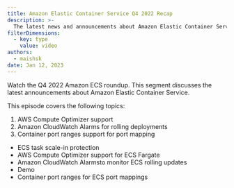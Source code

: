 ```yaml
---
title: Amazon Elastic Container Service Q4 2022 Recap
description: >-
  The latest news and announcements about Amazon Elastic Container Service, for Q4 2022
filterDimensions:
  - key: type
    value: video
authors:
  - maishsk
date: Jan 12, 2023
---
```


Watch the Q4 2022 Amazon ECS roundup. This segment discusses the latest announcements about Amazon Elastic Container Service.

<youtube id="Osi9Nmj3C9Y" />

This episode covers the following topics:

1. AWS Compute Optimizer support
2. Amazon CloudWatch Alarms for rolling deployments
3. Container port ranges support for port mapping

- ECS task scale-in protection
- AWS Compute Optimizer support for ECS Fargate
- Amazon CloudWatch Alarmsto monitor ECS rolling updates
- Demo
- Container port ranges for ECS port mappings